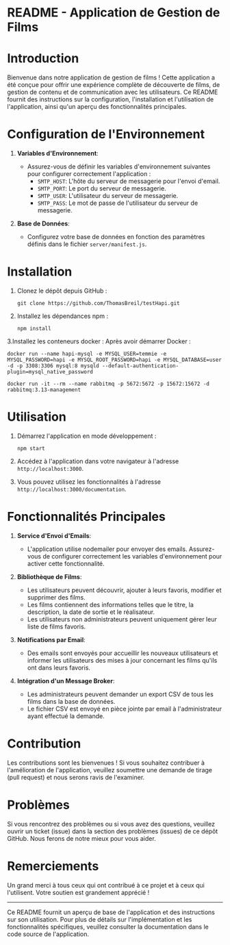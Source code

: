 # README - Application de Gestion de Films

# Introduction
Bienvenue dans notre application de gestion de films ! Cette application a été conçue pour offrir une expérience complète de découverte de films, de gestion de contenu et de communication avec les utilisateurs. Ce README fournit des instructions sur la configuration, l'installation et l'utilisation de l'application, ainsi qu'un aperçu des fonctionnalités principales.

# Configuration de l'Environnement

1. **Variables d'Environnement**:
   - Assurez-vous de définir les variables d'environnement suivantes pour configurer correctement l'application :
     - `SMTP_HOST`: L'hôte du serveur de messagerie pour l'envoi d'email.
     - `SMTP_PORT`: Le port du serveur de messagerie.
     - `SMTP_USER`: L'utilisateur du serveur de messagerie.
     - `SMTP_PASS`: Le mot de passe de l'utilisateur du serveur de messagerie.
     
2. **Base de Données**:
   - Configurez votre base de données en fonction des paramètres définis dans le fichier `server/manifest.js`.

# Installation

1. Clonez le dépôt depuis GitHub :
   ```
   git clone https://github.com/ThomasBreil/testHapi.git
   ```

2. Installez les dépendances npm :
   ```
   npm install
   ```

3.Installez les conteneurs docker : 
  Après avoir démarrer Docker :
  ```
  docker run --name hapi-mysql -e MYSQL_USER=temmie -e MYSQL_PASSWORD=hapi -e MYSQL_ROOT_PASSWORD=hapi -e MYSQL_DATABASE=user -d -p 3308:3306 mysql:8 mysqld --default-authentication-plugin=mysql_native_password
  ```

  ```
  docker run -it --rm --name rabbitmq -p 5672:5672 -p 15672:15672 -d rabbitmq:3.13-management
  ```

# Utilisation

1. Démarrez l'application en mode développement :
   ```
   npm start
   ```

2. Accédez à l'application dans votre navigateur à l'adresse `http://localhost:3000`.

3. Vous pouvez utilisez les fonctionnalités à l'adresse `http://localhost:3000/documentation`.

# Fonctionnalités Principales

1. **Service d'Envoi d'Emails**:
   - L'application utilise nodemailer pour envoyer des emails. Assurez-vous de configurer correctement les variables d'environnement pour activer cette fonctionnalité.

2. **Bibliothèque de Films**:
   - Les utilisateurs peuvent découvrir, ajouter à leurs favoris, modifier et supprimer des films.
   - Les films contiennent des informations telles que le titre, la description, la date de sortie et le réalisateur.
   - Les utilisateurs non administrateurs peuvent uniquement gérer leur liste de films favoris.

3. **Notifications par Email**:
   - Des emails sont envoyés pour accueillir les nouveaux utilisateurs et informer les utilisateurs des mises à jour concernant les films qu'ils ont dans leurs favoris.

4. **Intégration d'un Message Broker**:
   - Les administrateurs peuvent demander un export CSV de tous les films dans la base de données.
   - Le fichier CSV est envoyé en pièce jointe par email à l'administrateur ayant effectué la demande.

# Contribution
Les contributions sont les bienvenues ! Si vous souhaitez contribuer à l'amélioration de l'application, veuillez soumettre une demande de tirage (pull request) et nous serons ravis de l'examiner.

# Problèmes
Si vous rencontrez des problèmes ou si vous avez des questions, veuillez ouvrir un ticket (issue) dans la section des problèmes (issues) de ce dépôt GitHub. Nous ferons de notre mieux pour vous aider.

# Remerciements
Un grand merci à tous ceux qui ont contribué à ce projet et à ceux qui l'utilisent. Votre soutien est grandement apprécié !

---
Ce README fournit un aperçu de base de l'application et des instructions sur son utilisation. Pour plus de détails sur l'implémentation et les fonctionnalités spécifiques, veuillez consulter la documentation dans le code source de l'application.
